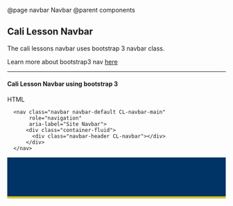 @page navbar Navbar
@parent components

## Cali Lesson Navbar

The cali lessons navbar uses bootstrap 3 navbar class.

Learn more about bootstrap3 nav [here](http://getbootstrap.com/docs/3.3/components/#navbar)

---

#### Cali Lesson Navbar using bootstrap 3

HTML
```
  <nav class="navbar navbar-default CL-navbar-main"
  	   role="navigation"
  	   aria-label="Site Navbar">
	  <div class="container-fluid">
	    <div class="navbar-header CL-navbar"></div>
	  </div>
  </nav>  
```

<style type="text/css">
	.CL-navbar {
	  background-color: #003366;
	  border-color: #003366;
	  border-radius: 0px;
	  height: 90px;
	  border-bottom: 5px solid #d4c229;
	}
</style>

<nav class="navbar navbar-default CL-navbar">
	<div class="container-fluid"></div>
</nav>
